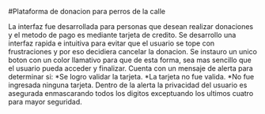 #Plataforma de donacion para perros de la calle

La interfaz fue desarrollada para personas que desean realizar donaciones y el metodo de pago es mediante tarjeta de credito.
Se desarrollo una interfaz rapida e intuitiva para evitar que el usuario se tope con frustraciones y por eso decidiera cancelar la donacion.
Se instauro un unico boton con un color llamativo para que de esta forma, sea mas sencillo que el usuario pueda acceder y finalizar.
Cuenta con un mensaje de alerta para determinar si:
*Se logro validar la tarjeta.
*La tarjeta no fue valida.
*No fue ingresada ninguna tarjeta.
Dentro de la alerta la privacidad del usuario es asegurada enmascarando todos los digitos exceptuando los ultimos cuatro para mayor seguridad.
